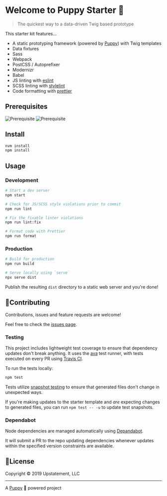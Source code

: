 # Welcome to Puppy Starter 👋

> The quickest way to a data-driven Twig based prototype

This starter kit features...

- A static prototyping framework (powered by [Puppy](https://github.com/Upstatement/puppy)) with Twig templates
- Data fixtures
- Sass
- Webpack
- PostCSS / Autoprefixer
- Modernizr
- Babel
- JS linting with [eslint](https://eslint.org/)
- SCSS linting with [stylelint](https://github.com/stylelint/stylelint)
- Code formatting with [prettier](https://prettier.io/)

## Prerequisites

![Prerequisite](https://img.shields.io/badge/node-10.13.0-blue.svg)
![Prerequisite](https://img.shields.io/badge/npm-6.4.1-blue.svg)

## Install

```sh
nvm install
npm install
```

## Usage

### Development

```sh
# Start a dev server
npm start

# Check for JS/SCSS style violations prior to commit
npm run lint

# Fix the fixable linter violations
npm run lint:fix

# Format code with Prettier
npm run format
```

### Production

```sh
# Build for production
npm run build

# Serve locally using `serve`
npx serve dist
```

Publish the resulting `dist` directory to a static web server and you're done!

## 🤝Contributing

Contributions, issues and feature requests are welcome!

Feel free to check the [issues page](https://github.com/upstatement/puppy-starter/issues).

### Testing

This project includes lightweight test coverage to ensure that dependency updates don't break anything. It uses the [ava](https://github.com/avajs/ava) test runner, with tests executed on every PR using [Travis CI](http://travis-ci.org/).

To run the tests locally:

```sh
npm test
```

Tests utilize [snapshot testing](https://github.com/avajs/ava/blob/master/docs/04-snapshot-testing.md) to ensure that generated files don't change in unexpected ways.

If you're making updates to the starter template and _are_ expecting changes to generated files, you can run `npm test -- -u` to update test snapshots.

### Dependabot

Node dependencies are managed automatically using [Depandabot](https://dependabot.com/).

It will submit a PR to the repo updating dependencies whenever updates within the specified version constraints are available.

## 📝License

Copyright &copy; 2019 Upstatement, LLC

---

A [Puppy](https://github.com/Upstatement/puppy) 🐶 powered project
